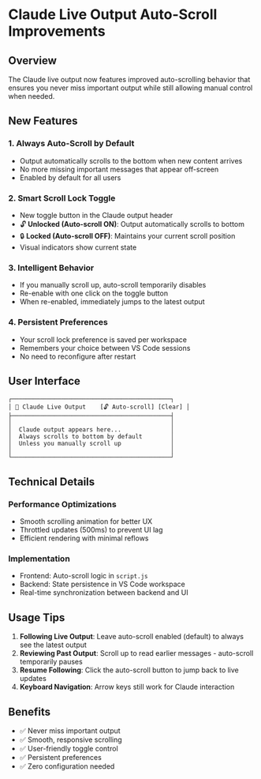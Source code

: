 # Claude Live Output Auto-Scroll Improvements

## Overview

The Claude live output now features improved auto-scrolling behavior that ensures you never miss important output while still allowing manual control when needed.

## New Features

### 1. **Always Auto-Scroll by Default**

- Output automatically scrolls to the bottom when new content arrives
- No more missing important messages that appear off-screen
- Enabled by default for all users

### 2. **Smart Scroll Lock Toggle**

- New toggle button in the Claude output header
- 🔓 **Unlocked (Auto-scroll ON)**: Output automatically scrolls to bottom
- 🔒 **Locked (Auto-scroll OFF)**: Maintains your current scroll position
- Visual indicators show current state

### 3. **Intelligent Behavior**

- If you manually scroll up, auto-scroll temporarily disables
- Re-enable with one click on the toggle button
- When re-enabled, immediately jumps to the latest output

### 4. **Persistent Preferences**

- Your scroll lock preference is saved per workspace
- Remembers your choice between VS Code sessions
- No need to reconfigure after restart

## User Interface

```
┌─────────────────────────────────────────────┐
│ 🤖 Claude Live Output    [🔓 Auto-scroll] [Clear] │
├─────────────────────────────────────────────┤
│                                             │
│  Claude output appears here...              │
│  Always scrolls to bottom by default        │
│  Unless you manually scroll up              │
│                                             │
└─────────────────────────────────────────────┘
```

## Technical Details

### Performance Optimizations

- Smooth scrolling animation for better UX
- Throttled updates (500ms) to prevent UI lag
- Efficient rendering with minimal reflows

### Implementation

- Frontend: Auto-scroll logic in `script.js`
- Backend: State persistence in VS Code workspace
- Real-time synchronization between backend and UI

## Usage Tips

1. **Following Live Output**: Leave auto-scroll enabled (default) to always see the latest output
2. **Reviewing Past Output**: Scroll up to read earlier messages - auto-scroll temporarily pauses
3. **Resume Following**: Click the auto-scroll button to jump back to live updates
4. **Keyboard Navigation**: Arrow keys still work for Claude interaction

## Benefits

- ✅ Never miss important output
- ✅ Smooth, responsive scrolling
- ✅ User-friendly toggle control
- ✅ Persistent preferences
- ✅ Zero configuration needed
